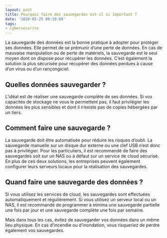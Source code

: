 ```yaml
---
layout: post
title: Pourquoi faire des sauvegardes est-il si important ?
date: '2020-03-25 09:10:00'
tags:
- cybersecurite
---
```


La sauvegarde des données est la bonne pratique à adopter pour protéger ses données. Elle permet de se prémunir d’une perte de données. En cas de mauvaise manipulation ou de perte de matériels, la sauvegarde est le seul moyen dont on dispose pour récupérer les données. C’est également la solution la plus sécurisée pour récupérer des données perdues à cause d’un virus ou d’un rançongiciel.

## **Quelles données sauvegarder ?**

L’idéal est de réaliser une sauvegarde complète de ses données. Si vos capacités de stockage ne vous le permettent pas, il faut privilégier les données les plus sensibles et dont il n’existe pas de copies hébergées par un tiers.

## **Comment faire une sauvegarde ?**

La sauvegarde doit être automatisée pour réduire les risques d’oubli. La sauvegarde manuelle sur un disque dur externe ou une clef USB n’est donc pas à privilégier. Pour les particuliers, il est recommandé de faire des sauvegardes soit sur un NAS ou à défaut sur un service de cloud sécurisé. En plus de ces deux solutions, les entreprises peuvent également configurer leurs serveurs locaux pour la réalisation des sauvegardes.

## **Quand faire une sauvegarde des données ?**

Si vous utilisez les services de cloud, les sauvegardes sont effectuées automatiquement et régulièrement. Si vous utilisez un serveur local ou un NAS, il est recommandé de programmer à minima une sauvegarde partielle une fois par jour et une sauvegarde complète une fois par semaine.

Mais dans tous les cas, évitez de sauvegarder vos données dans un même lieu physique. En cas d’incendie ou d’inondation, vous risqueriez de perdre également vos sauvegardes.

